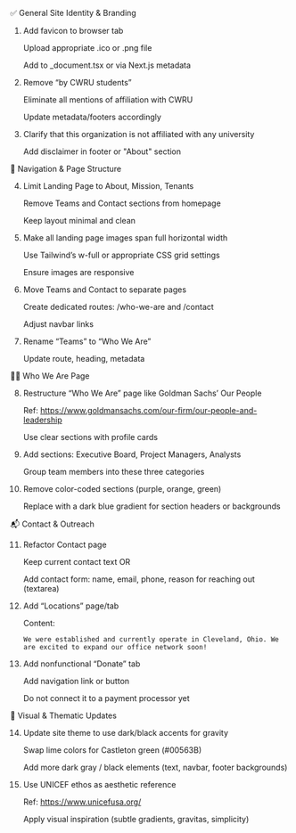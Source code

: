 ✅ General Site Identity & Branding

1. Add favicon to browser tab

    Upload appropriate .ico or .png file

    Add <link rel="icon" href="/favicon.ico" /> to _document.tsx or via Next.js metadata

2. Remove “by CWRU students”

    Eliminate all mentions of affiliation with CWRU

    Update metadata/footers accordingly

3. Clarify that this organization is not affiliated with any university

    Add disclaimer in footer or "About" section

🧭 Navigation & Page Structure

4. Limit Landing Page to About, Mission, Tenants

    Remove Teams and Contact sections from homepage

    Keep layout minimal and clean

5. Make all landing page images span full horizontal width

    Use Tailwind’s w-full or appropriate CSS grid settings

    Ensure images are responsive

6. Move Teams and Contact to separate pages

    Create dedicated routes: /who-we-are and /contact

    Adjust navbar links

7. Rename “Teams” to “Who We Are”

    Update route, heading, metadata

🧑‍💼 Who We Are Page

8. Restructure “Who We Are” page like Goldman Sachs’ Our People

    Ref: https://www.goldmansachs.com/our-firm/our-people-and-leadership

    Use clear sections with profile cards

9. Add sections: Executive Board, Project Managers, Analysts

    Group team members into these three categories

10. Remove color-coded sections (purple, orange, green)

    Replace with a dark blue gradient for section headers or backgrounds

📬 Contact & Outreach

11. Refactor Contact page

    Keep current contact text OR

    Add contact form: name, email, phone, reason for reaching out (textarea)

12. Add “Locations” page/tab

    Content:

        We were established and currently operate in Cleveland, Ohio. We are excited to expand our office network soon!

13. Add nonfunctional “Donate” tab

    Add navigation link or button

    Do not connect it to a payment processor yet

🎨 Visual & Thematic Updates

14. Update site theme to use dark/black accents for gravity

    Swap lime colors for Castleton green (#00563B)

    Add more dark gray / black elements (text, navbar, footer backgrounds)

15. Use UNICEF ethos as aesthetic reference

    Ref: https://www.unicefusa.org/

    Apply visual inspiration (subtle gradients, gravitas, simplicity)
